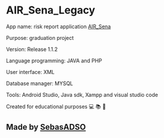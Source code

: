 # AIR_Sena_Legacy

App name: risk report application [AIR_Sena](https://github.com/SebasADSO/AIR_Sena_Legacy)

Purpose: graduation project

Version: Release 1.1.2

Language programming: JAVA and PHP

User interface: XML 

Database manager: MYSQL

Tools: Android Studio, Java sdk, Xampp and visual studio code

Created for educational purposes :computer: :books: :school:

## Made by [SebasADSO](https://github.com/SebasADSO)